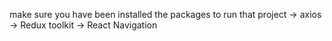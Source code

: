 make sure you have been installed the packages to run that project
-> axios 
-> Redux toolkit 
->  React Navigation
